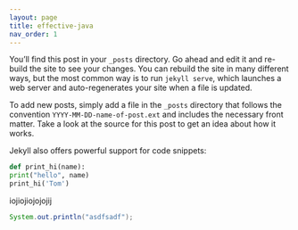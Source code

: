 ```yaml
---
layout: page
title: effective-java
nav_order: 1
---
```

You’ll find this post in your `_posts` directory. Go ahead and edit it and re-build the site to see your changes. You can rebuild the site in many different ways, but the most common way is to run `jekyll serve`, which launches a web server and auto-regenerates your site when a file is updated.

To add new posts, simply add a file in the `_posts` directory that follows the convention `YYYY-MM-DD-name-of-post.ext` and includes the necessary front matter. Take a look at the source for this post to get an idea about how it works.

Jekyll also offers powerful support for code snippets:


```python
def print_hi(name):
print("hello", name)
print_hi('Tom')
```

iojiojiojojojij

```java
System.out.println("asdfsadf");
```